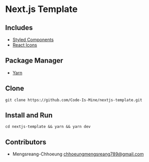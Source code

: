 # Next.js Template

## Includes

- [Styled Components](https://styled-components.com)
- [React Icons](https://react-icons.github.io/react-icons)

## Package Manager

- [Yarn](https://yarnpkg.com)

## Clone

```shell
git clone https://github.com/Code-Is-Mine/nextjs-template.git
```

## Install and Run

```shell
cd nextjs-template && yarn && yarn dev
```

## Contributors

- Mengsreang-Chhoeung <chhoeungmengsreang789@gmail.com>

